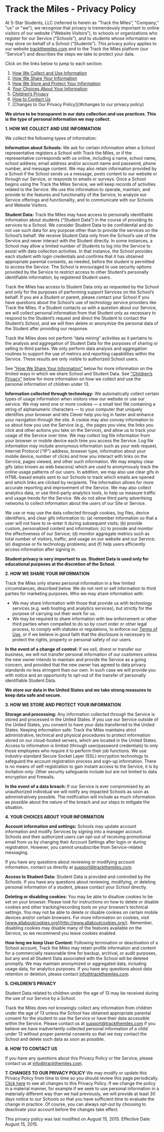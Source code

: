 # Track the Miles - Privacy Policy
At 5-Star Students, LLC (referred to herein as “Track the Miles”, "Company," "us" or "we"), we recognize that privacy is tremendously important to online visitors of our website (“Website Visitors”), to schools or organizations who register for our Service (“Schools”), and to students whose information we may store on behalf of a School (“Students”). This privacy policy applies to our website [trackthemiles.com](http://trackthemiles.com) and to the Track the Miles platform (our “Service”) and describes the steps we take to protect your data.

Click on the links below to jump to each section:

1.	[How We Collect and Use Information](/#how_we_collect_and_use_information)
2.	[How We Share Your Information](/#how_we_share_your_information)
3.	[How We Store and Protect Your Information](/#how_we_store_and_protect_your_information)
4.	[Your Choices About Your Information](/#your_choices_about_your_information)
5.	[Children’s Privacy](/#childrens_privacy)
6.	[How to Contact Us](/#how_to_contact_us)
7.	[Changes to Our Privacy Policy](/#changes to our privacy policy)

**We strive to be transparent in our data collection and use practices. This is the type of personal information we may collect.**

**1. HOW WE COLLECT AND USE INFORMATION**

We collect the following types of information:

**Information about Schools:** We ask for certain information when a School representative registers a School with Track the Miles, or if the representative corresponds with us online, including a name, school name, school address, email address and/or account name and password, phone number, and message content. We may also retain information provided by a School if the School sends us a message, posts content to our website or through our Service, or responds to emails or surveys. Once a School begins using the Track the Miles Service, we will keep records of activities related to the Service. We use this information to operate, maintain, and provide to the features and functionality of the Service, to analyze our Service offerings and functionality, and to communicate with our Schools and Website Visitors.

**Student Data:** Track the Miles may have access to personally identifiable information about students (“Student Data”) in the course of providing its services to a School. We consider Student Data to be confidential and do not use such data for any purpose other than to provide the services on the School’s behalf. We receive Student Data only from the School’s use of the Service and never interact with the Student directly. In some instances, a School may allow a limited number of Students to log into the Service to assist with data collection activities. In that instance, the School provides each student with login credentials and confirms that it has obtained appropriate parental consents, as needed, before the student is permitted to access the Service. The School is encouraged to use security options provided by the Service to restrict access to other Student’s personally identifiable information, by registered Student users.

Track the Miles has access to Student Data only as requested by the School and only for the purposes of performing support Services on the School’s behalf. If you are a Student or parent, please contact your School if you have questions about the School’s use of technology service providers like Track the Miles. If a Student contacts us with a question about our Service, we will collect personal information from that Student only as necessary to respond to the Student’s request and direct the Student to contact the Student’s School, and we will then delete or anonymize the personal data of the Student after providing our response.

Track the Miles does not perform “data mining” activities as it pertains to the analysis and aggregation of Student Data for the purposes of sharing or selling to third parties.  We only perform data analysis and aggregation routines to support the use of metrics and reporting capabilities within the Service. These results are only visible to authorized School users.

See ["How We Share Your Information"](/#how_we_share_your_information) below for more information on the limited ways in which we share School and Student Data. See ["Children’s Privacy"](/#childrens_privacy) below for more information on how we collect and use the personal information of children under 13.

**Information collected through technology:** We automatically collect certain types of usage information when visitors view our website or use our service. We may send one or more cookies — a small text file containing a string of alphanumeric characters — to your computer that uniquely identifies your browser and lets Clever help you log in faster and enhance your navigation through the site. A cookie may also convey information to us about how you use the Service (e.g., the pages you view, the links you click and other actions you take on the Service), and allow us to track your usage of the Service over time. We may collect log file information from your browser or mobile device each time you access the Service. Log file information may include anonymous information such as your web request, Internet Protocol (“IP”) address, browser type, information about your mobile device, number of clicks and how you interact with links on the Service, pages viewed, and other such information. We may employ clear gifs (also known as web beacons) which are used to anonymously track the online usage patterns of our users. In addition, we may also use clear gifs in HTML-based emails sent to our Schools to track which emails are opened and which links are clicked by recipients. The information allows for more accurate reporting and improvement of the Service. We may also collect analytics data, or use third-party analytics tools, to help us measure traffic and usage trends for the Service. We do not allow third party advertising networks to collect information about the users of our Site or Service.

We use or may use the data collected through cookies, log files, device identifiers, and clear gifs information to: (a) remember information so that a user will not have to re-enter it during subsequent visits; (b) provide custom, personalized content and information; (c) to provide and monitor the effectiveness of our Service; (d) monitor aggregate metrics such as total number of visitors, traffic, and usage on our website and our Service; (e) diagnose or fix technology problems; and (f) help users efficiently access information after signing in.

**Student privacy is very important to us. Student Data is used only for educational purposes at the discretion of the School.**

**2. HOW WE SHARE YOUR INFORMATION**

Track the Miles only shares personal information in a few limited circumstances, described below. We do not rent or sell information to third parties for marketing purposes.
Who we may share information with:

* We may share information with those that provide us with technology services (e.g. web hosting and analytics services), but strictly for the purpose of carrying out their work for us.
* We may be required to share information with law enforcement or other third parties when compelled to do so by court order or other legal process, to comply with statutes or regulations, to enforce our  [Terms of Use](http://trackthemiles.com/terms), or if we believe in good faith that the disclosure is necessary to protect the rights, property or personal safety of our users.

**In the event of a change of control:** If we sell, divest or transfer our business, we will not transfer personal information of our customers unless the new owner intends to maintain and provide the Service as a going concern, and provided that the new owner has agreed to data privacy standards no less stringent than our own. In such case we will provide you with notice and an opportunity to opt-out of the transfer of personally identifiable Student Data.

**We store our data in the United States and we take strong measures to keep data safe and secure.**

**3. HOW WE STORE AND PROTECT YOUR INFORMATION**

**Storage and processing:** Any information collected through the Service is stored and processed in the United States. If you use our Service outside of the United States, you consent to have your data transferred to the United States.
Keeping information safe: Track the Miles maintains strict administrative, technical and physical procedures to protect information stored on our cloud-hosted servers, which are located in the United States. Access to information is limited (through user/password credentials) to only those employees who require it to perform their job functions. We use industry-standard Secure Socket Layer (SSL) encryption technology to safeguard the account registration process and sign-up information. There is no means of self-registration to gain instant access to the Service, it is by invitation only. Other security safeguards include but are not limited to data encryption and firewalls.

**In the event of a data breach:** If our Service is ever compromised by an unauthorized individual we will notify any impacted Schools as soon as administratively possible.  The notification will include as much information as possible about the nature of the breach and our steps to mitigate the situation. 

**4. YOUR CHOICES ABOUT YOUR INFORMATION**

**Account information and settings:** Schools may update account information and modify Services by signing into a manager account. Schools and their authorized users can opt-out of receiving promotional email from us by changing their Account Settings after login or during registration. However, you cannot unsubscribe from Service-related messaging.

If you have any questions about reviewing or modifying account information, contact us directly at [support@trackthemiles.com](mailto:support@trackthemiles.com).

**Access to Student Data:** Student Data is provided and controlled by the Schools. If you have any questions about reviewing, modifying, or deleting personal information of a student, please contact your School directly.

**Deleting or disabling cookies:** You may be able to disallow cookies to be set on your browser. Please look for instructions on how to delete or disable cookies and other tracking/recording tools on your browser’s technical settings. You may not be able to delete or disable cookies on certain mobile devices and/or certain browsers. For more information on cookies, visit [www.allaboutcookies.org](http://www.allaboutcookies.org/). Remember, disabling cookies may disable many of the features available on the Service, so we recommend you leave cookies enabled.

**How long we keep User Content:** Following termination or deactivation of a School account, Track the Miles may retain profile information and content for a commercially reasonable time for backup, archival, or audit purposes, but any and all Student Data associated with the School will be deleted promptly. We may maintain anonymized or aggregated data, including usage data, for analytics purposes. If you have any questions about data retention or deletion, please contact [info@trackthemiles.com](mailto:info@trackthemiles.com).

**5. CHILDREN’S PRIVACY**

Student Data related to children under the age of 13 may be received during the use of our Service by a School.

Track the Miles does not knowingly collect any information from children under the age of 13 unless the School has obtained appropriate parental consent for the student to use the Service or have their data accessible within the Service. Please contact us at [support@trackthemiles.com](mailto:support@trackthemiles.com) if you believe we have inadvertently collected personal information of a child under 13 without proper parental consents so that we may contact the School and delete such data as soon as possible.

**6. HOW TO CONTACT US**

If you have any questions about this Privacy Policy or the Service, please contact us at [info@trackthemiles.com](mailto:info@trackthemiles.com).

**7. CHANGES TO OUR PRIVACY POLICY**
We may modify or update this Privacy Policy from time to time so you should review this page periodically. [Click here](https://github.com/trackthemiles/policies/commits/master/privacy-policy.md) to see all changes to this Privacy Policy. If we change the policy in a material manner, for example if we seek to use personal information in a materially different way than we had previously, we will provide at least 30 days notice to our Schools so that you have sufficient time to evaluate the change in practice. Of course, you can always opt-out by choosing to deactivate your account before the changes take effect.

This privacy policy was last modified on August 15, 2015. Effective Date: August 15, 2015.

